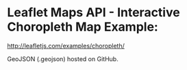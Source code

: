 # Leaflet Maps API - Interactive Choropleth Map Example: 

http://leafletjs.com/examples/choropleth/

GeoJSON (.geojson) hosted on GitHub.
